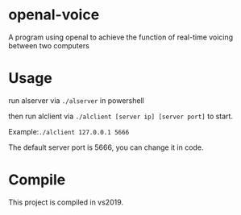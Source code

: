 # openal-voice

A program using openal to achieve the function of real-time voicing between two computers

# Usage

run alserver via
`./alserver`
in powershell

then run alclient via
`./alclient [server ip] [server port]`
to start.

Example:`./alclient 127.0.0.1 5666`

The default server port is 5666, you can change it in code.

# Compile

This project is compiled in vs2019.
